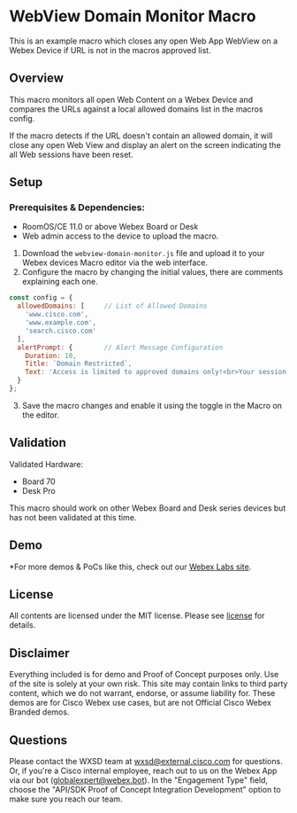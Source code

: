 # WebView Domain Monitor Macro

This is an example macro which closes any open Web App WebView on a Webex Device if URL is not in the macros approved list.


## Overview

This macro monitors all open Web Content on a Webex Device and compares the URLs against a local allowed domains list in the macros config.

If the macro detects if the URL doesn't contain an allowed domain, it will close any open Web View and display an alert on the screen indicating the all Web sessions have been reset.


## Setup

### Prerequisites & Dependencies: 

- RoomOS/CE 11.0 or above Webex Board or Desk
- Web admin access to the device to upload the macro.

1. Download the ``webview-domain-monitor.js`` file and upload it to your Webex devices Macro editor via the web interface.
2. Configure the macro by changing the initial values, there are comments explaining each one.
```javascript
const config = {
  allowedDomains: [     // List of Allowed Domains
    'www.cisco.com',
    'www.example.com',
    'search.cisco.com'
  ],
  alertPrompt: {        // Alert Message Configuration
    Duration: 10,
    Title: `Domain Restricted`,
    Text: 'Access is limited to approved domains only!<br>Your session has been reset'
  }
};
```
3. Save the macro changes and enable it using the toggle in the Macro on the editor.
    
## Validation

Validated Hardware:

* Board 70
* Desk Pro

This macro should work on other Webex Board and Desk series devices but has not been validated at this time.

## Demo

*For more demos & PoCs like this, check out our [Webex Labs site](https://collabtoolbox.cisco.com/webex-labs).


## License

All contents are licensed under the MIT license. Please see [license](LICENSE) for details.


## Disclaimer

Everything included is for demo and Proof of Concept purposes only. Use of the site is solely at your own risk. This site may contain links to third party content, which we do not warrant, endorse, or assume liability for. These demos are for Cisco Webex use cases, but are not Official Cisco Webex Branded demos.

## Questions
Please contact the WXSD team at [wxsd@external.cisco.com](mailto:wxsd@external.cisco.com?subject=webview-domain-monitor-macro) for questions. Or, if you're a Cisco internal employee, reach out to us on the Webex App via our bot (globalexpert@webex.bot). In the "Engagement Type" field, choose the "API/SDK Proof of Concept Integration Development" option to make sure you reach our team.

